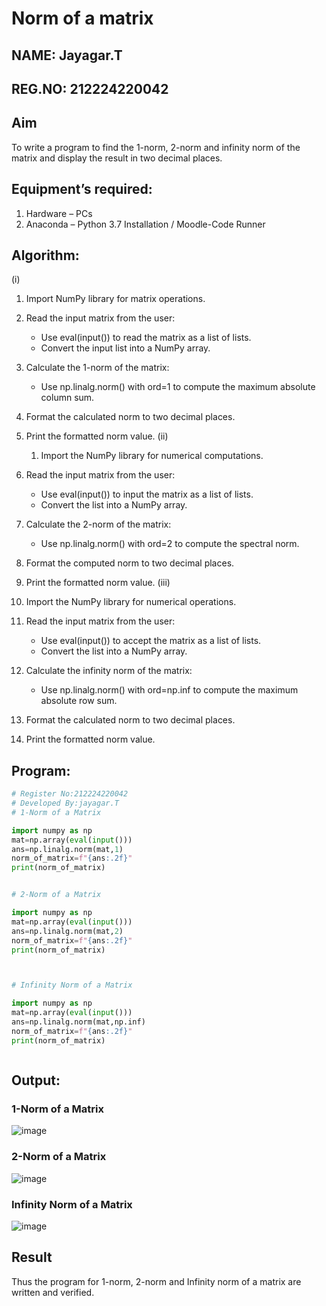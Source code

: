 # Norm of a matrix
## NAME: Jayagar.T
## REG.NO: 212224220042
## Aim
To write a program to find the 1-norm, 2-norm and infinity norm of the matrix and display the result in two decimal places.
## Equipment’s required:
1.	Hardware – PCs
2.	Anaconda – Python 3.7 Installation / Moodle-Code Runner
## Algorithm:
(i)
1. Import NumPy library for matrix operations.

2. Read the input matrix from the user:
   - Use eval(input()) to read the matrix as a list of lists.
   - Convert the input list into a NumPy array.

3. Calculate the 1-norm of the matrix:
   - Use np.linalg.norm() with ord=1 to compute the maximum absolute column sum.

4. Format the calculated norm to two decimal places.

5. Print the formatted norm value.
   (ii)

   1. Import the NumPy library for numerical computations.

2. Read the input matrix from the user:
   - Use eval(input()) to input the matrix as a list of lists.
   - Convert the list into a NumPy array.

3. Calculate the 2-norm of the matrix:
   - Use np.linalg.norm() with ord=2 to compute the spectral norm.

4. Format the computed norm to two decimal places.

5. Print the formatted norm value.
(iii)
1. Import the NumPy library for numerical operations.

2. Read the input matrix from the user:
   - Use eval(input()) to accept the matrix as a list of lists.
   - Convert the list into a NumPy array.

3. Calculate the infinity norm of the matrix:
   - Use np.linalg.norm() with ord=np.inf to compute the maximum absolute row sum.

4. Format the calculated norm to two decimal places.

5. Print the formatted norm value.

## Program:
```Python
# Register No:212224220042
# Developed By:jayagar.T
# 1-Norm of a Matrix

import numpy as np
mat=np.array(eval(input()))
ans=np.linalg.norm(mat,1)
norm_of_matrix=f"{ans:.2f}"
print(norm_of_matrix)


# 2-Norm of a Matrix

import numpy as np
mat=np.array(eval(input()))
ans=np.linalg.norm(mat,2)
norm_of_matrix=f"{ans:.2f}"
print(norm_of_matrix)



# Infinity Norm of a Matrix

import numpy as np
mat=np.array(eval(input()))
ans=np.linalg.norm(mat,np.inf)
norm_of_matrix=f"{ans:.2f}"
print(norm_of_matrix)



```
## Output:
### 1-Norm of a Matrix
![image](https://github.com/user-attachments/assets/25f63ce2-e8c2-4f0b-bd99-5fbde7ad917e)


### 2-Norm of a Matrix
![image](https://github.com/user-attachments/assets/e2aef971-7339-4b10-89c3-275143355f1c)


### Infinity Norm of a Matrix
![image](https://github.com/user-attachments/assets/ab4172a0-2ced-4e2a-9833-57461775d486)


## Result
Thus the program for 1-norm, 2-norm and Infinity norm of a matrix are written and verified.
